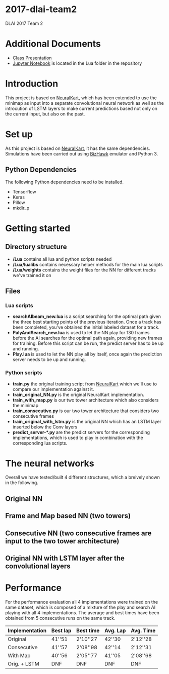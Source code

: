 # 2017-dlai-team2
DLAI 2017 Team 2

# Additional Documents
- [Class Presentation](https://docs.google.com/presentation/d/1u9q6m5gDXoMxkZBfW0wnuY1PaDHTgju3bol0_J0PA3E/edit?usp=sharing)
- [Jupyter Notebook](https://github.com/telecombcn-dl/2017-dlai-team2/blob/master/Lua/TrainJupyterNB.ipynb) is located in the Lua folder in the repository

# Introduction

This project is based on [NeuralKart](https://github.com/rameshvarun/NeuralKart), which has been extended to use the minimap as input into a separate convolutional neural network as well as the introcution of LSTM layers to make current predictions based not only on the current input, but also on the past. 

# Set up
As this project is based on [NeuralKart](https://github.com/rameshvarun/NeuralKart), it has the same dependencies. Simulations have been carried out using [BizHawk](https://github.com/TASVideos/BizHawk) emulator and Python 3.

## Python Dependencies
The following Python dependencies need to be installed.

- Tensorflow
- Keras
- Pillow
- mkdir_p

# Getting started
## Directory structure

- **/Lua** contains all lua and python scripts needed
- **/Lua/lualibs** contains necessary helper methods for the main lua scripts
- **/Lua/weights** contains the weight files for the NN for different tracks we've trained it on

## Files
### Lua scripts
- **searchAIbeam_new.lua** is a script searching for the optimal path given the three best starting points of the previous iteration. Once a track has been completed, you've obtained the initial labeled dataset for a track.
- **PalyAndSearch_new.lua** is used to let the NN play for 130 frames before the AI searches for the optimal path again, providing new frames for training. Before this script can be run, the predict server has to be up and running.
- **Play.lua** is used to let the NN play all by itself, once again the prediction server needs to be up and running.

### Python scripts
- **train.py** the original training script from [NeuralKart](https://github.com/rameshvarun/NeuralKart) which we'll use to compare our implementation against it.
- **train_original_NN.py** is the original NeuralKart implementation.
- **train_with_map.py** is our two tower architecture which also considers the minimap
- **train_consecutive.py** is our two tower architecture that considers two consecutive frames
- **train_original_with_lstm.py** is the original NN which has an LSTM layer inserted below the Conv layers
- **predict_server-\*.py** are the predict servers for the corresponding implementations, which is used to play in combination with the corresponding lua scripts.

# The neural networks

Overall we have tested/built 4 different structures, which a breively shown in the following.

## Original NN

## Frame and Map based NN (two towers)

## Consecutive NN (two consecutive frames are input to the two tower architecture)

## Original NN with LSTM layer after the convolutional layers
  
# Performance

For the performance evaluation all 4 implementations were trained on the same dataset, which is composed of a mixture of the play and search AI playing with all 4 implementations. The average and best times have been obtained from 5 consecutive runs on the same track.

|Implementation|Best lap|Best time|Avg. Lap|Avg. Time|
|--------------|--------|---------|--------|---------|
|Original      |41''51  | 2'10''27| 42''30 | 2'12''28|
|Consecutive   |41''57  | 2'08''98| 42''14 | 2'12''31|
|With Map      |40''56  | 2'05''77| 41''05 | 2'08''68|
|Orig. + LSTM  | DNF    | DNF     | DNF    | DNF     |
